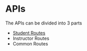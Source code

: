 # APIs
The APIs can be divided into 3 parts
- [Student Routes](./studentRoutes.md)
- Instructor Routes
- Common Routes